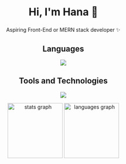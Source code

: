 <h1 align="center">Hi, I'm Hana 👋</h1>

###

<p align="center">
  Aspiring Front-End or MERN stack developer ✨
</p> 

<h2 align="center">Languages</h2>
<p align="center">
  <a href="https://skillicons.dev">
    <img src="https://skillicons.dev/icons?i=html,css,js,kotlin,py,java,php,jquery,react,git&perline=5" />
  </a>
</p>

<h2 align="center">Tools and Technologies</h2>
<p align="center">
  <a href="https://skillicons.dev">
    <img src="https://skillicons.dev/icons?i=firebase,github,wordpress,vite,nodejs,react,tailwind&perline=7" />
  </a>
</p>

<div align="center">
  <img src="https://github-readme-stats.vercel.app/api?username=hanmarine&hide_title=false&hide_rank=false&show_icons=true&include_all_commits=true&count_private=true&disable_animations=false&theme=algolia&locale=en" height="150" alt="stats graph"  />
  <img src="https://github-readme-stats.vercel.app/api/top-langs?username=hanmarine&locale=en&hide_title=false&layout=compact&card_width=320&langs_count=5&theme=algolia" height="150" alt="languages graph"  />
</div>
